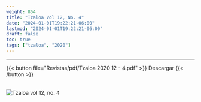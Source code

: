 ```yaml
---
weight: 854
title: "Tzaloa Vol 12, No. 4"
date: "2024-01-01T19:22:21-06:00"
lastmod: "2024-01-01T19:22:21-06:00"
draft: false
toc: true
tags: ["tzaloa", "2020"]
---
```

- - - - - - - - -
{{< button file="Revistas/pdf/Tzaloa 2020 12 - 4.pdf" >}}   Descargar {{< /button >}} 
######
![Tzaloa vol 12, no. 4](images/portada/12-4.jpeg)